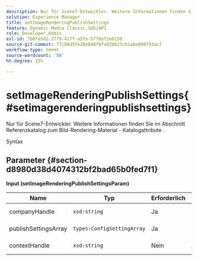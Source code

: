 ```yaml
---
description: Nur für Scene7-Entwickler. Weitere Informationen finden Sie im Abschnitt Referenzkatalog zum Bild-Rendering-Material - Katalogattribute .
solution: Experience Manager
title: setImageRenderingPublishSettings
feature: Dynamic Media Classic,SDK/API
role: Developer,Admin
exl-id: 7b0fe5d2-2779-417f-a5fe-577def2e0158
source-git-commit: 77c88d5fe20e048f6fad2bb23cb1abe090793acf
workflow-type: tm+mt
source-wordcount: '58'
ht-degree: 15%

---
```


# setImageRenderingPublishSettings{#setimagerenderingpublishsettings}

Nur für Scene7-Entwickler. Weitere Informationen finden Sie im Abschnitt Referenzkatalog zum Bild-Rendering-Material - Katalogattribute .

Syntax

## Parameter {#section-d8980d38d4074312bf2bad65b0fed7f1}

**Input (setImageRenderingPublishSettingsParam)**

| Name | Typ | Erforderlich | Beschreibung |
|---|---|---|---|
| companyHandle | `xsd:string` | Ja | Handle des Unternehmens. |
| publishSettingsArray | `types:ConfigSettingArray` | Ja | Nur für Scene7-Entwickler. |
| contextHandle | `xsd:string` | Nein | Umgang mit dem Veröffentlichungskontext. |
